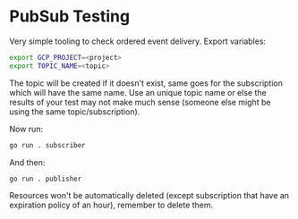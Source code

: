 # PubSub Testing

Very simple tooling to check ordered event delivery.
Export variables:

```sh
export GCP_PROJECT=<project>
export TOPIC_NAME=<topic>
```

The topic will be created if it doesn't exist, same goes for the subscription which will have the same name.
Use an unique topic name or else the results of your test may not make much sense (someone else might be
using the same topic/subscription).

Now run:

```sh
go run . subscriber
```

And then:

```sh
go run . publisher
```

Resources won't be automatically deleted (except subscription that have an expiration policy of an hour), remember to delete them.
